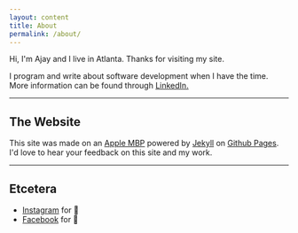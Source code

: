 ```yaml
---
layout: content
title: About
permalink: /about/
---
```

Hi, I'm Ajay and I live in Atlanta. Thanks for visiting my site.

I program and write about software development when I have the time. More information can be found through <a href="https://www.linkedin.com/" data-network="LinkedIn" data-proofer-ignore>LinkedIn.</a>

----

## The Website
This site was made on an [Apple MBP](https://www.apple.com/) powered by [Jekyll](https://jekyllrb.com) on [Github Pages](https://pages.github.com).
I'd love to hear your feedback on this site and my work.

----

## Etcetera

- [Instagram](https://www.instagram.com/aj_ysingh) for 📸
- [Facebook](https://www.facebook.com/singhajay08) for 🕺

